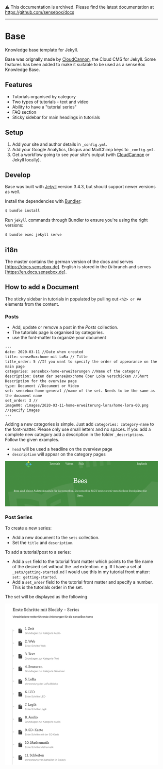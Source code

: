 ⚠️ This documentation is archived. Please find the latest documentation at https://github.com/sensebox/docs

---


# Base

Knowledge base template for Jekyll.

Base was orignally made by [CloudCannon](http://cloudcannon.com/), the Cloud CMS for Jekyll. Some features has been added to make it suitable to be used as a senseBox Knowledge Base.

## Features

* Tutorials organised by category
* Two types of tutorials - text and video
* Ability to have a "tutorial series"
* FAQ section
* Sticky sidebar for main headings in tutorials

## Setup

1. Add your site and author details in `_config.yml`.
2. Add your Google Analytics, Disqus and MailChimp keys to `_config.yml`.
3. Get a workflow going to see your site's output (with [CloudCannon](https://app.cloudcannon.com/) or Jekyll locally).

## Develop

Base was built with [Jekyll](http://jekyllrb.com/) version 3.4.3, but should support newer versions as well.

Install the dependencies with [Bundler](http://bundler.io/):

~~~bash
$ bundle install
~~~

Run `jekyll` commands through Bundler to ensure you're using the right versions:

~~~bash
$ bundle exec jekyll serve
~~~

## i18n

The master contains the german version of the docs and serves [https://docs.sensebox.de]. English is stored in the `EN` branch and serves [https://en.docs.sensebox.de].

## How to add a Document



The sticky sidebar in tutorials in populated by pulling out `<h2> or ##` elements from the content.

### Posts

* Add, update or remove a post in the *Posts* collection.
* The tutorials page is organised by categories.
* use the font-matter to organize your document

```
---
date: 2020-03-11 //Date when created
title: senseBox:home mit LoRa // Title
title_order: 5 //If you want to specify the order of appearance on the main page
categories: sensebox-home-erweiterungen //Name of the category
description: Daten der senseBox:home über LoRa verschicken //Short Description for the overview page
type: Document //Document or Video
set: sensebox-home-general //name of the set. Needs to be the same as the document name
set_order: 3 //
image00: /images/2020-03-11-home-erweiterung-lora/home-lora-00.png //specify images
---
```

Adding a new categories is simple. Just add `categories: category-name` to the font-matter. Please only use small letters and no spaces. If you add a complete new category add a description in the folder `_descriptions`. Follow the given examples. 
* `head` will be used a headline on the overview page
* `description` will appear on the category pages

![include](/images/readme/category.png)


### Post Series
To create a new series:

* Add a new document to the `sets` collection.
* Set the `title` and `description`.

To add a tutorial/post to a series:
* Add a `set` field to the tutorial front matter which points to the file name of the desired set without the `.md` extention. e.g. If I have a set at `_sets/getting-started.md` I would use this in my tutorial front matter: `set: getting-started`.
* Add a `set_order` field to the tutorial front matter and specify a number. This is the tutorials order in the set.

The set will be displayed as the following

![include](/images/readme/set.png)
